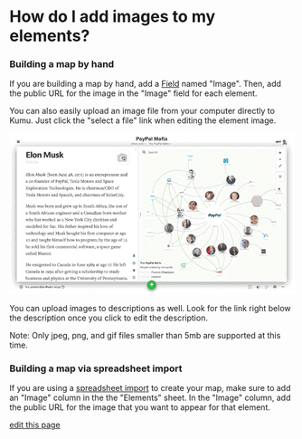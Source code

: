 # How do I add images to my elements?

### Building a map by hand

If you are building a map by hand, add a [Field](/guides/fields.md) named "Image". Then, add the public URL for the image in the "Image" field for each element.

You can also easily upload an image file from your computer directly to Kumu. Just click the "select a file" link when editing the element image.

![Gif showing how to upload an image to Kumu](/images/upload-image.gif)

You can upload images to descriptions as well. Look for the link right below the description once you click to edit the description.

Note: Only jpeg, png, and gif files smaller than 5mb are supported at this time.

### Building a map via spreadsheet import

If you are using a [spreadsheet import](/guides/import.md) to create your map, make sure to add an "Image" column in the the "Elements" sheet. In the "Image" column, add the public URL for the image that you want to appear for that element.

<span class="edit-link"><a href="https://github.com/kumu/docs/blob/master/faq/how-do-i-add-images-to-my-elements.md" target="_blank"><i class="fa fa-github"></i> edit this page</a></span>
